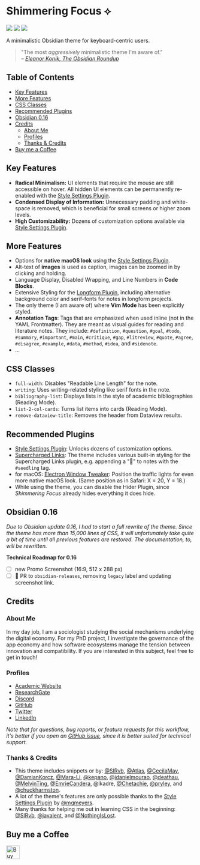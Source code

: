 # Shimmering Focus ⟡
![](https://img.shields.io/badge/downloads-36277-6E4E9B?style=plastic) ![](https://img.shields.io/github/last-commit/chrisgrieser/shimmering-focus?style=plastic) [![](https://img.shields.io/badge/changelog-click%20here-FFE800?style=plastic)](https://chrisgrieser.github.io/shimmering-focus/changelog/)

A minimalistic Obsidian theme for keyboard-centric users.

> "The most *aggressively* minimalistic theme I'm aware of."  
> *– [Eleanor Konik, The Obsidian Roundup](https://www.obsidianroundup.org/2022-01-29/)*

## Table of Contents
<!-- MarkdownTOC -->

- [Key Features](#key-features)
- [More Features](#more-features)
- [CSS Classes](#css-classes)
- [Recommended Plugins](#recommended-plugins)
- [Obsidian 0.16](#obsidian-016)
- [Credits](#credits)
	- [About Me](#about-me)
	- [Profiles](#profiles)
	- [Thanks & Credits](#thanks--credits)
- [Buy me a Coffee](#buy-me-a-coffee)

<!-- /MarkdownTOC -->

## Key Features
- __Radical Minimalism:__ UI elements that require the mouse are still accessible on hover. All hidden UI elements can be permanently re-enabled with the [Style Settings Plugin](https://obsidian.md/plugins?id=obsidian-style-settings).
- __Condensed Display of Information:__ Unnecessary padding and white-space is removed, which is beneficial for small screens or higher zoom levels.
- __High Customizability:__ Dozens of customization options available via [Style Settings Plugin](https://obsidian.md/plugins?id=obsidian-style-settings).

## More Features
- Options for __native macOS look__ using the [Style Settings Plugin](https://obsidian.md/plugins?id=obsidian-style-settings).
- Alt-text of __images__ is used as caption, images can be zoomed in by clicking and holding.
- Language Display, Disabled Wrapping, and Line Numbers in __Code Blocks__.
- Extensive Styling for the [Longform Plugin](https://obsidian.md/plugins?id=longform), including alternative background color and serif-fonts for notes in longform projects.
- The only theme (I am aware of) where __Vim Mode__ has been explicitly styled.
- __Annotation Tags__: Tags that are emphasized when used inline (not in the YAML Frontmatter). They are meant as visual guides for reading and literature notes. They include: `#definition`, `#question`, `#goal`, `#todo`, `#summary`, `#important`, `#main`, `#critique`, `#gap`, `#litreview`, `#quote`, `#agree`, `#disagree`, `#example`, `#data`, `#method`, `#idea`, and `#sidenote`.
- …

## CSS Classes
- `full-width`: Disables "Readable Line Length" for the note.
- `writing`: Uses writing-related styling like serif fonts in the note.
- `bibliography-list`: Displays lists in the style of academic bibliographies (Reading Mode).
- `list-2-col-cards`: Turns list items into cards (Reading Mode).
- `remove-dataview-title`: Removes the header from Dataview results.

## Recommended Plugins
- [Style Settings Plugin](https://obsidian.md/plugins?id=obsidian-style-settings): Unlocks dozens of customization options.
- [Supercharged Links](https://obsidian.md/plugins?id=supercharged-links-obsidian): The theme includes various built-in styling for the Supercharged Links plugin, e.g. appending a "🌱" to notes with the `#seedling` tag.
- for macOS: [Electron Window Tweaker](https://obsidian.md/plugins?id=obsidian-electron-window-tweaker): Position the traffic lights for even more native macOS look. (Same position as in Safari: X = 20, Y = 18.)
- While using the theme, you can disable the Hider Plugin, since *Shimmering Focus* already hides everything it does hide.

## Obsidian 0.16
*Due to Obsidian update 0.16, I had to start a full rewrite of the theme. Since the theme has more than 15,000 lines of CSS, it will unfortunately take quite a bit of time until all previous features are restored. The documentation, to, will be rewritten.*

__Technical Roadmap for 0.16__
- [ ] new Promo Screenshot (16:9, 512 x 288 px)
- [ ] 🎯 PR to `obsidian-releases`, removing `legacy` label and updating screenshot link.

## Credits

### About Me
In my day job, I am a sociologist studying the social mechanisms underlying the digital economy. For my PhD project, I investigate the governance of the app economy and how software ecosystems manage the tension between innovation and compatibility. If you are interested in this subject, feel free to get in touch!

### Profiles
- [Academic Website](https://chris-grieser.de/)
- [ResearchGate](https://www.researchgate.net/profile/Christopher-Grieser)
- [Discord](https://discordapp.com/users/462774483044794368/)
- [GitHub](https://github.com/chrisgrieser/)
- [Twitter](https://twitter.com/pseudo_meta)
- [LinkedIn](https://www.linkedin.com/in/christopher-grieser-ba693b17a/)

*Note that for questions, bug reports, or feature requests for this workflow, it's better if you open an [GitHub issue](https://github.com/chrisgrieser/shimmering-focus/issues), since it is better suited for technical support.*

### Thanks & Credits
- This theme includes snippets or by: [@SlRvb](https://github.com/SlRvb), [@Atlas](https://github.com/zcysxy), [@CecilaMay](https://github.com/ceciliamay), [@DamianKorcz](https://github.com/damiankorcz), [@Mara-Li](https://github.com/Mara-Li), [@kepano](https://github.com/kepano), [@jdanielmourao](https://github.com/jdanielmourao), [@deathau](https://github.com/deathau/), [@MelvinTing](https://github.com/tingmelvin/), [@EmrieCandera](https://github.com/Emrie-Candera), @lkadre, [@Chetachie](https://github.com/chetachiezikeuzor), [@pryley](https://github.com/pryley), and [@chuckharmston](https://gist.github.com/chuckharmston).
- A lot of the theme's features are only possible thanks to the [Style Settings Plugin](https://obsidian.md/plugins?id=obsidian-style-settings) by [@mgmeyers](https://github.com/mgmeyers).
- Many thanks for helping me out in learning CSS in the beginning: [@SlRvb](https://github.com/SlRvb), [@javalent](https://github.com/valentine195), and [@NothingIsLost](https://github.com/nothingislost).

## Buy me a Coffee
<a href='https://ko-fi.com/Y8Y86SQ91' target='_blank'><img height='36' style='border:0px;height:36px;' src='https://cdn.ko-fi.com/cdn/kofi1.png?v=3' border='0' alt='Buy Me a Coffee at ko-fi.com' /></a>
